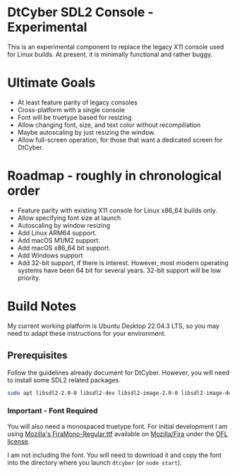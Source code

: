 # DtCyber SDL2 Console - Experimental

This is an experimental component to replace the legacy X11 console used for Linux builds. At present, it is minimally functional and rather buggy.


# Ultimate Goals
* At least feature parity of legacy consoles
* Cross-platform with a single console
* Font will be truetype based for resizing
* Allow changing font, size, and text color without recompiliation
* Maybe autoscaling by just resizing the window.
* Allow full-screen operation, for those that want a dedicated screen for DtCyber.


# Roadmap - roughly in chronological order
* Feature parity with existing X11 console for Linux x86_64 builds only.
* Allow specifying font size at launch
* Autoscaling by window resizing
* Add Linux ARM64 support. 
* Add macOS M1/M2 support.
* Add macOS x86_64 bit support.
* Add Windows support
* Add 32-bit support, if there is interest.  However, most modern operating systems have been 64 bit for several years. 32-bit support will be low priority.


# Build Notes
My current working platform is Ubuntu Desktop 22.04.3 LTS, so you may need to adapt these instructions for your environment.

## Prerequisites
Follow the guidelines already document for DtCyber.  However, you will need to install some SDL2 related packages.

```bash
sudo apt libsdl2-2.0-0 libsdl2-dev libsdl2-image-2.0-0 libsdl2-image-dev libsdl2-ttf-2.0-0 libsdl2-ttf-dev
```

### Important - Font Required
You will also need a monospaced truetype font. For initial development I am using [Mozilla's FiraMono-Regular.ttf](https://github.com/mozilla/Fira/blob/master/ttf/FiraMono-Regular.ttf) available on [Mozilla/Fira](https://github.com/mozilla/Fira) under the [OFL license](0https://github.com/mozilla/Fira/blob/master/LICENSE). 

I am not including the font.  You will need to download it and copy the font into the directory where you launch `dtcyber` (or `node start`).
